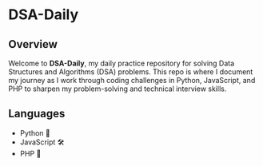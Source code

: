 # DSA-Daily

## Overview
Welcome to **DSA-Daily**, my daily practice repository for solving Data Structures and Algorithms (DSA) problems. This
repo is where I document my journey as I work through coding challenges in Python, JavaScript, and PHP to sharpen my problem-solving
and technical interview skills.


## Languages

 - Python 🐍
 - JavaScript 🛠️
 - PHP 🐘
